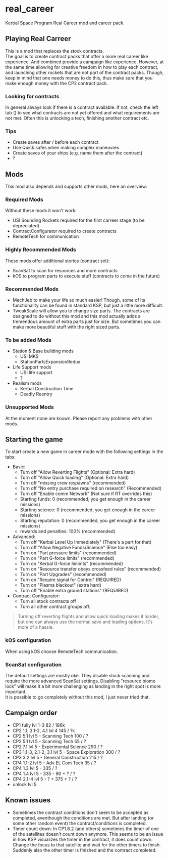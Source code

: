 # real_career

Kerbal Space Program Real Career mod and career pack.

## Playing Real Carreer

This is a mod that replaces the stock contracts.  
The goal is to create contract packs that offer a more real career like experience. And combined provide a campaign like experience. However, at the same time allowing for creative freedom in how to play each contract, and launching other rockets that are not part of the contract packs. Though, keep in mind that one needs money to do this, thus make sure that you make enough money with the CP2 contract pack.

### Looking for contracts

In general always look if there is a contract available. If not, check the left tab () to see what contracts are not yet offered and what requirements are not met. Often this is unlocking a tech, finishing another contract etc.

### Tips

* Create saves after / before each contract
* Use Quick safes when making complex maneuvres
* Create saves of your ships (e.g. name them after the contract)
* ?

## Mods

This mod also depends and supports other mods, here an overview:

### Required Mods

Without these mods it won't work:

- USI Sounding Rockets required for the first carreer stage (to be depreciated)
- ContractConfigurator required to create contracts
- RemoteTech for communication

### Highly Recommended Mods

These mods offer additional stories (contract set):

- ScanSat to scan for resources and more contracts
- kOS to program parts to execute stuff (contracts to come in the future)

### Recommended Mods

- MechJeb to make your life so much easier! Though, some of its functionality can be found in standard KSP, but just a little more difficult.
- TweakScale will allow you to change size parts. The contracts are designed to do without this mod and this mod actually adds a tremendous amount of extra parts just for size. But sometimes you can make more beautiful stuff with the right sized parts.

### To be added Mods

- Station & Base building mods
  - USI MKS
  - StationPartsExpansionRedux
- Life Support mods
  - USI life support
  - ?
- Realism mods
  - Kerbal Construction Time
  - Deadly Reentry

### Unsupported Mods

At the moment none are known. Please report any problems with other mods.

## Starting the game

To start create a new game in career mode with the following settings in the tabs:

- Basic:
  - Turn off "Allow Reverting Flights" (Optional: Extra hard)
  - Turn off "Allow Quick loading" (Optional: Extra hard)
  - Turn off "missing crew respawns" (recommended)
  - Turn off "No entry purchase required on research" (Recommended)
  - Turn off "Enable comm Network" (Not sure if RT overrides this)
  - Starting funds: 0 (recommended, you get enough in the career missions)
  - Starting science: 0 (recommended, you get enough in the career missions)
  - Starting reputation: 0 (recommended, you get enough in the career missions)
  - rewards and penalties: 100% (recommended)
- Advanced:
  - Turn off "Kerbal Level Up Immediately" (There's a part for that)
  - Turn off "Allow Negative Funds/Science" (Else too easy)
  - Turn on "Part pressure limits" (recommended)
  - Turn on "Part G-force limits" (recommended)
  - Turn on "Kerbal G-force limimts" (recommended)
  - Turn on "Resource transfer obeys crossfeed rules" (recommended)
  - Turn on "Part Upgrades" (recommended)
  - Turn on "Require signal for Control" (REQUIRED)
  - Turn on "Plasma blackout" (extra hard)
  - Turn off "Enable extra ground stations" (REQUIRED)
- Contract Configurator:
  - Turn all stock contracts off
  - Turn all other contract groups off.
  
> Turning off reverting flights and allow quick loading makes it harder, but one can always use the normal save and loading options. It's more of a hassle.

### kOS configuration

When using kOS choose RemoteTech communication.

### ScanSat configuration

The default settings are mostly oke. They disable stock scanning and require the more advanced ScanSat settings. Disabling "resource biome lock" will make it a bit more challenging as landing in the right spot is more important.  
It is possible to go completely without this mod, I just never tried that.

## Campaign order

- CP1   fully                 lvl 1-3                       82  / 186k
- CP2   1.1, 3.1-2, 4.1       lvl 4                         145 / ?k
- CP2   5.1                   lvl 5 - Scanning Tech         100 / ?
- CP2   5.1                   lvl 5 - Scanning Tech         55 / ?
- CP2   7.1                   lvl 5 - Experimental Science  290 / ?
- CP3   1.1-3, 2.1-2, 3.1     lvl 5 - Space Exploration     300 / ?
- CP3   3.2                   lvl 5 - General Construction  215 / ?
- CP4   1.1-2                 lvl 5 - Adv El, Com Tech      35  / ?
- CP4   1.3                   lvl 5 -                       335 / ?
- CP4   1.4                   lvl 5 -                       335 - 90 + ? / ?
- CP4   2.1-4                 lvl 5 -                       ? + 375 + ? / ?
- unlock lvl 5

## Known issues

- Sometimes the contract conditions don't seem to be accepted as completed, eventhough the conditions are met. But after landing (or some other random event) the contract/conditions is completed.
- Timer count down:
  In CP1.8.2 (and others) sometimes the timer of one of the satellites doesn't count down anymore. This seems to be an issue in how KSP visualizes the timer in the contract, it does count down. Change the focus to that satellite and wait for the other timers to finish. Suddenly also the other timer is finished and the contract completed.